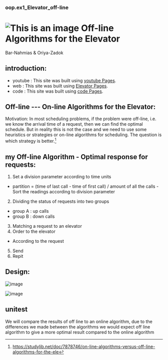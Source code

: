 ###    oop.ex1_Elevator_off-line    

# ![This is an image](https://upload.wikimedia.org/wikipedia/commons/3/34/Elevator_icon_arrows.svg)      Off-line Algorithms for the Elevator  

Bar-Nahmias & Oriya-Zadok 



## introduction:
- youtube : This site was built using [youtube Pages](https://pages.github.com/).
- web : This site was built using [Elevator Pages](https://studylib.net/doc/7878746/on-line-algorithms-versus-off-line-algorithms-for-the-ele).
- code : This site was built using [code Pages](https://pages.github.com/).

## Off-line --- On-line Algorithms for the Elevator:
Motivation: In most scheduling problems, if the problem were off-line, i.e. we know the arrival time of a request, then we can find the optimal schedule. But in reality this is not the case and we need to use some heuristics or strategies or on-line algorithms for scheduling.  The question is which strategy is better.[^1] 
[^1]:https://studylib.net/doc/7878746/on-line-algorithms-versus-off-line-algorithms-for-the-ele

## my Off-line Algorithm  -  Optimal response for requests:  
1. Set a division parameter according to time units 
- partition = (time of last call - time of first call) / amount of all the calls
-Sort the readings according to division parameter
2. Dividing the status of requests into two groups
- group A : up calls
- group B : down calls
3. Matching a request to an elevator
4. Order to the elevator 
- According to the request
5. Send
6. Repit

## Design: 


![image](https://user-images.githubusercontent.com/92825016/142480602-95f89818-dbb8-470d-b9a2-da760b64caa8.png)







![image](https://user-images.githubusercontent.com/92825016/142415318-cec28474-605a-4d53-8409-8bd0161590d1.png)


## unitest 
We will compare the results of off line to an online algorithm, due to the differences we made between the algorithms we would expect off line algorithm to give a more optimal result compared to the online algorithm





